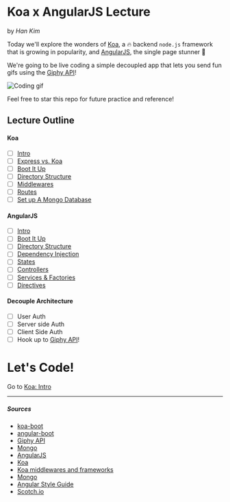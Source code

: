 # Koa x AngularJS Lecture 
by *Han Kim*

Today we'll explore the wonders of [Koa](http://koajs.com/), a :fire: backend `node.js` framework that is growing in popularity, and [AngularJS](https://angularjs.org/), the single page stunner :star2:

We're going to be live coding a simple decoupled app that lets you send fun gifs using the [Giphy API](https://api.giphy.com/)! 

![Coding gif](http://tclhost.com/clya4nh.gif)

Feel free to star this repo for future practice and reference!

## Lecture Outline

#### Koa
  - [ ] [Intro](koa/intro.md)
  - [ ] [Express vs. Koa](koa/express-vs-koa.md)
  - [ ] [Boot It Up](koa/boot-it-up.md)
  - [ ] [Directory Structure](koa/directory-structure.md)
  - [ ] [Middlewares](koa/middlewares.md)
  - [ ] [Routes](koa/routes.md)
  - [ ] [Set up A Mongo Database](koa/set-up-a-mongo-database.md)
  
#### AngularJS
  - [ ] [Intro](angularjs/intro.md)
  - [ ] [Boot It Up](angularjs/boot-it-up.md)
  - [ ] [Directory Structure](angularjs/directory-structure.md)
  - [ ] [Dependency Injection](angularjs/dependency-injection.md)
  - [ ] [States](angularjs/states.md)
  - [ ] [Controllers](angularjs/controllers.md)
  - [ ] [Services & Factories](angularjs/services-and-factories.md)
  - [ ] [Directives](angularjs/directives.md)
  
#### Decouple Architecture
  - [ ] User Auth
  - [ ] Server side Auth
  - [ ] Client Side Auth
  - [ ] Hook up to [Giphy API](https://api.giphy.com/)!

# Let's Code!
Go to [Koa: Intro](./koa/intro.md)
_____________________

##### Sources

- [koa-boot](https://github.com/hankim813/koa-boot) 
- [angular-boot](https://github.com/hankim813/angular-boot)
- [Giphy API](https://api.giphy.com/)
- [Mongo](https://www.mongodb.org/)
- [AngularJS](https://angularjs.org/)
- [Koa](http://koajs.com/)
- [Koa middlewares and frameworks](https://github.com/koajs/koa/wiki)
- [Mongo](https://www.mongodb.org/)
- [Angular Style Guide](https://github.com/johnpapa/angular-styleguide)
- [Scotch.io](https://scotch.io)
